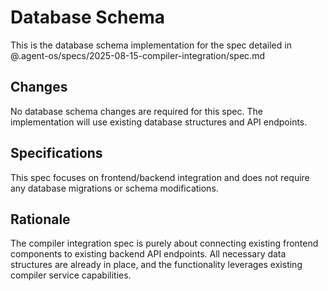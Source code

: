 # Database Schema

This is the database schema implementation for the spec detailed in @.agent-os/specs/2025-08-15-compiler-integration/spec.md

## Changes

No database schema changes are required for this spec. The implementation will use existing database structures and API endpoints.

## Specifications

This spec focuses on frontend/backend integration and does not require any database migrations or schema modifications.

## Rationale

The compiler integration spec is purely about connecting existing frontend components to existing backend API endpoints. All necessary data structures are already in place, and the functionality leverages existing compiler service capabilities.